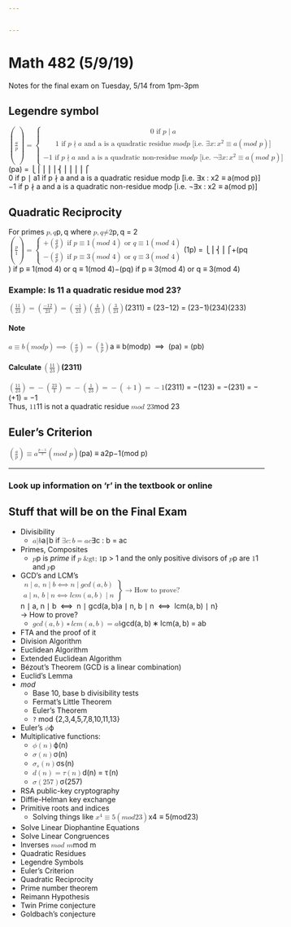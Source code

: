 ```yaml
---


---
```


<h1 id="math-482-5919">Math 482 (5/9/19)</h1>
<p>Notes for the final exam on Tuesday, 5/14 from 1pm-3pm</p>
<h2 id="legendre-symbol">Legendre symbol</h2>
<p><span class="katex--display"><span class="katex-display"><span class="katex"><span class="katex-mathml"><math><semantics><mrow><mo fence="false">(</mo><mfrac><mi>a</mi><mi>p</mi></mfrac><mo fence="false">)</mo><mo>=</mo><mrow><mo fence="true">{</mo><mtable><mtr><mtd><mstyle scriptlevel="0" displaystyle="false"><mrow><mn>0</mn><mtext>&nbsp;if&nbsp;</mtext><mi>p</mi><mo>∣</mo><mi>a</mi></mrow></mstyle></mtd></mtr><mtr><mtd><mstyle scriptlevel="0" displaystyle="false"><mrow><mn>1</mn><mtext>&nbsp;if&nbsp;</mtext><mi>p</mi><mo>∤</mo><mi>a</mi><mtext>&nbsp;and&nbsp;a&nbsp;is&nbsp;a&nbsp;quadratic&nbsp;residue&nbsp;</mtext><mi>m</mi><mi>o</mi><mi>d</mi><mi>p</mi><mrow><mtext>&nbsp;[i.e.&nbsp;</mtext><mstyle scriptlevel="0" displaystyle="false"><mi mathvariant="normal">∃</mi><mi>x</mi><mo>:</mo><msup><mi>x</mi><mn>2</mn></msup><mo>≡</mo><mi>a</mi><mo>(</mo><mi>m</mi><mi>o</mi><mi>d</mi><mtext>&nbsp;</mtext><mi>p</mi><mo>)</mo></mstyle><mtext>]</mtext></mrow></mrow></mstyle></mtd></mtr><mtr><mtd><mstyle scriptlevel="0" displaystyle="false"><mrow><mo>−</mo><mn>1</mn><mtext>&nbsp;if&nbsp;</mtext><mi>p</mi><mo>∤</mo><mi>a</mi><mtext>&nbsp;and&nbsp;a&nbsp;is&nbsp;a&nbsp;quadratic&nbsp;non-residue&nbsp;</mtext><mi>m</mi><mi>o</mi><mi>d</mi><mi>p</mi><mrow><mtext>&nbsp;[i.e.&nbsp;</mtext><mstyle scriptlevel="0" displaystyle="false"><mi mathvariant="normal">¬</mi><mi mathvariant="normal">∃</mi><mi>x</mi><mo>:</mo><msup><mi>x</mi><mn>2</mn></msup><mo>≡</mo><mi>a</mi><mo>(</mo><mi>m</mi><mi>o</mi><mi>d</mi><mtext>&nbsp;</mtext><mi>p</mi><mo>)</mo></mstyle><mtext>]</mtext></mrow></mrow></mstyle></mtd></mtr></mtable></mrow></mrow><annotation encoding="application/x-tex">
	\Big(\frac{a}{p}\Big)=
	\begin{cases}
		0\textrm{ if } p \mid a\\[2ex]
		1\textrm{ if }p \nmid a\textrm{  and a is a quadratic residue }mod p\textrm{ [i.e. $\exists x : x^2 \equiv a (mod\ p)$]}\\[2ex]
		-1\textrm{ if }p \nmid a\textrm{ and a is a quadratic non-residue }mod p\textrm{ [i.e. $\neg \exists x : x^2 \equiv a(mod\ p)$]}
	\end{cases}
</annotation></semantics></math></span><span class="katex-html" aria-hidden="true"><span class="base"><span class="strut" style="height: 2.03044em; vertical-align: -0.88044em;"></span><span class="mord"><span class="delimsizing size2">(</span></span><span class="mord"><span class="mopen nulldelimiter"></span><span class="mfrac"><span class="vlist-t vlist-t2"><span class="vlist-r"><span class="vlist" style="height: 1.10756em;"><span class="" style="top: -2.314em;"><span class="pstrut" style="height: 3em;"></span><span class="mord"><span class="mord mathit">p</span></span></span><span class="" style="top: -3.23em;"><span class="pstrut" style="height: 3em;"></span><span class="frac-line" style="border-bottom-width: 0.04em;"></span></span><span class="" style="top: -3.677em;"><span class="pstrut" style="height: 3em;"></span><span class="mord"><span class="mord mathit">a</span></span></span></span><span class="vlist-s">​</span></span><span class="vlist-r"><span class="vlist" style="height: 0.88044em;"><span class=""></span></span></span></span></span><span class="mclose nulldelimiter"></span></span><span class="mord"><span class="delimsizing size2">)</span></span><span class="mspace" style="margin-right: 0.277778em;"></span><span class="mrel">=</span><span class="mspace" style="margin-right: 0.277778em;"></span></span><span class="base"><span class="strut" style="height: 6.044em; vertical-align: -2.772em;"></span><span class="minner"><span class="mopen"><span class="delimsizing mult"><span class="vlist-t vlist-t2"><span class="vlist-r"><span class="vlist" style="height: 3.25002em;"><span class="" style="top: -1.29999em;"><span class="pstrut" style="height: 3.15em;"></span><span class="delimsizinginner delim-size4"><span class="">⎩</span></span></span><span class="" style="top: -1.29999em;"><span class="pstrut" style="height: 3.15em;"></span><span class="delimsizinginner delim-size4"><span class="">⎪</span></span></span><span class="" style="top: -1.59999em;"><span class="pstrut" style="height: 3.15em;"></span><span class="delimsizinginner delim-size4"><span class="">⎪</span></span></span><span class="" style="top: -1.89999em;"><span class="pstrut" style="height: 3.15em;"></span><span class="delimsizinginner delim-size4"><span class="">⎪</span></span></span><span class="" style="top: -2.19999em;"><span class="pstrut" style="height: 3.15em;"></span><span class="delimsizinginner delim-size4"><span class="">⎪</span></span></span><span class="" style="top: -3.15001em;"><span class="pstrut" style="height: 3.15em;"></span><span class="delimsizinginner delim-size4"><span class="">⎨</span></span></span><span class="" style="top: -4.30001em;"><span class="pstrut" style="height: 3.15em;"></span><span class="delimsizinginner delim-size4"><span class="">⎪</span></span></span><span class="" style="top: -4.60001em;"><span class="pstrut" style="height: 3.15em;"></span><span class="delimsizinginner delim-size4"><span class="">⎪</span></span></span><span class="" style="top: -4.90001em;"><span class="pstrut" style="height: 3.15em;"></span><span class="delimsizinginner delim-size4"><span class="">⎪</span></span></span><span class="" style="top: -5.20001em;"><span class="pstrut" style="height: 3.15em;"></span><span class="delimsizinginner delim-size4"><span class="">⎪</span></span></span><span class="" style="top: -5.50002em;"><span class="pstrut" style="height: 3.15em;"></span><span class="delimsizinginner delim-size4"><span class="">⎧</span></span></span></span><span class="vlist-s">​</span></span><span class="vlist-r"><span class="vlist" style="height: 2.75002em;"><span class=""></span></span></span></span></span></span><span class="mord"><span class="mtable"><span class="col-align-l"><span class="vlist-t vlist-t2"><span class="vlist-r"><span class="vlist" style="height: 3.272em;"><span class="" style="top: -5.272em;"><span class="pstrut" style="height: 3.008em;"></span><span class="mord"><span class="mord">0</span><span class="mord text"><span class="mord textrm">&nbsp;if&nbsp;</span></span><span class="mord mathit">p</span><span class="mspace" style="margin-right: 0.277778em;"></span><span class="mrel">∣</span><span class="mspace" style="margin-right: 0.277778em;"></span><span class="mord mathit">a</span></span></span><span class="" style="top: -2.97em;"><span class="pstrut" style="height: 3.008em;"></span><span class="mord"><span class="mord">1</span><span class="mord text"><span class="mord textrm">&nbsp;if&nbsp;</span></span><span class="mord mathit">p</span><span class="mspace" style="margin-right: 0.277778em;"></span><span class="mrel amsrm">∤</span><span class="mspace" style="margin-right: 0.277778em;"></span><span class="mord mathit">a</span><span class="mord text"><span class="mord textrm">&nbsp;and&nbsp;a&nbsp;is&nbsp;a&nbsp;quadratic&nbsp;residue&nbsp;</span></span><span class="mord mathit">m</span><span class="mord mathit">o</span><span class="mord mathit">d</span><span class="mord mathit">p</span><span class="mord text"><span class="mord textrm">&nbsp;[i.e.&nbsp;</span><span class="mord">∃</span><span class="mord mathit">x</span><span class="mspace" style="margin-right: 0.277778em;"></span><span class="mrel">:</span><span class="mspace" style="margin-right: 0.277778em;"></span><span class="mord"><span class="mord mathit">x</span><span class="msupsub"><span class="vlist-t"><span class="vlist-r"><span class="vlist" style="height: 0.814108em;"><span class="" style="top: -3.063em; margin-right: 0.05em;"><span class="pstrut" style="height: 2.7em;"></span><span class="sizing reset-size6 size3 mtight"><span class="mord mtight">2</span></span></span></span></span></span></span></span><span class="mspace" style="margin-right: 0.277778em;"></span><span class="mrel">≡</span><span class="mspace" style="margin-right: 0.277778em;"></span><span class="mord mathit">a</span><span class="mopen">(</span><span class="mord mathit">m</span><span class="mord mathit">o</span><span class="mord mathit">d</span><span class="mspace">&nbsp;</span><span class="mord mathit">p</span><span class="mclose">)</span><span class="mord textrm">]</span></span></span></span><span class="" style="top: -0.668em;"><span class="pstrut" style="height: 3.008em;"></span><span class="mord"><span class="mord">−</span><span class="mord">1</span><span class="mord text"><span class="mord textrm">&nbsp;if&nbsp;</span></span><span class="mord mathit">p</span><span class="mspace" style="margin-right: 0.277778em;"></span><span class="mrel amsrm">∤</span><span class="mspace" style="margin-right: 0.277778em;"></span><span class="mord mathit">a</span><span class="mord text"><span class="mord textrm">&nbsp;and&nbsp;a&nbsp;is&nbsp;a&nbsp;quadratic&nbsp;non-residue&nbsp;</span></span><span class="mord mathit">m</span><span class="mord mathit">o</span><span class="mord mathit">d</span><span class="mord mathit">p</span><span class="mord text"><span class="mord textrm">&nbsp;[i.e.&nbsp;</span><span class="mord">¬∃</span><span class="mord mathit">x</span><span class="mspace" style="margin-right: 0.277778em;"></span><span class="mrel">:</span><span class="mspace" style="margin-right: 0.277778em;"></span><span class="mord"><span class="mord mathit">x</span><span class="msupsub"><span class="vlist-t"><span class="vlist-r"><span class="vlist" style="height: 0.814108em;"><span class="" style="top: -3.063em; margin-right: 0.05em;"><span class="pstrut" style="height: 2.7em;"></span><span class="sizing reset-size6 size3 mtight"><span class="mord mtight">2</span></span></span></span></span></span></span></span><span class="mspace" style="margin-right: 0.277778em;"></span><span class="mrel">≡</span><span class="mspace" style="margin-right: 0.277778em;"></span><span class="mord mathit">a</span><span class="mopen">(</span><span class="mord mathit">m</span><span class="mord mathit">o</span><span class="mord mathit">d</span><span class="mspace">&nbsp;</span><span class="mord mathit">p</span><span class="mclose">)</span><span class="mord textrm">]</span></span></span></span></span><span class="vlist-s">​</span></span><span class="vlist-r"><span class="vlist" style="height: 2.772em;"><span class=""></span></span></span></span></span></span></span><span class="mclose nulldelimiter"></span></span></span></span></span></span></span></p>
<h2 id="quadratic-reciprocity">Quadratic Reciprocity</h2>
<p>For primes <span class="katex--inline"><span class="katex"><span class="katex-mathml"><math><semantics><mrow><mi>p</mi><mo separator="true">,</mo><mi>q</mi></mrow><annotation encoding="application/x-tex">p, q</annotation></semantics></math></span><span class="katex-html" aria-hidden="true"><span class="base"><span class="strut" style="height: 0.625em; vertical-align: -0.19444em;"></span><span class="mord mathit">p</span><span class="mpunct">,</span><span class="mspace" style="margin-right: 0.166667em;"></span><span class="mord mathit" style="margin-right: 0.03588em;">q</span></span></span></span></span> where <span class="katex--inline"><span class="katex"><span class="katex-mathml"><math><semantics><mrow><mi>p</mi><mo separator="true">,</mo><mi>q</mi><mi mathvariant="normal">≠</mi><mn>2</mn></mrow><annotation encoding="application/x-tex">p, q \neq 2</annotation></semantics></math></span><span class="katex-html" aria-hidden="true"><span class="base"><span class="strut" style="height: 0.88888em; vertical-align: -0.19444em;"></span><span class="mord mathit">p</span><span class="mpunct">,</span><span class="mspace" style="margin-right: 0.166667em;"></span><span class="mord mathit" style="margin-right: 0.03588em;">q</span><span class="mspace" style="margin-right: 0.277778em;"></span><span class="mrel"><span class="mrel"><span class="mord"><span class="vlist-t vlist-t2"><span class="vlist-r"><span class="vlist" style="height: 0.69444em;"><span class="" style="top: -3em;"><span class="pstrut" style="height: 3em;"></span><span class="rlap"><span class="strut" style="height: 0.88888em; vertical-align: -0.19444em;"></span><span class="inner"><span class="mrel latin_fallback"≯</span></span><span class="fix"></span></span></span></span><span class="vlist-s">​</span></span><span class="vlist-r"><span class="vlist" style="height: 0.19444em;"><span class=""></span></span></span></span></span></span><span class="mrel">=</span></span><span class="mspace" style="margin-right: 0.277778em;"></span></span><span class="base"><span class="strut" style="height: 0.64444em; vertical-align: 0em;"></span><span class="mord">2</span></span></span></span></span><br>
<span class="katex--display"><span class="katex-display"><span class="katex"><span class="katex-mathml"><math><semantics><mrow><mo fence="false">(</mo><mfrac><mi>p</mi><mn>1</mn></mfrac><mo fence="false">)</mo><mo>=</mo><mrow><mo fence="true">{</mo><mtable><mtr><mtd><mstyle scriptlevel="0" displaystyle="false"><mrow><mo>+</mo><mo fence="false">(</mo><mfrac><mi>q</mi><mi>p</mi></mfrac><mo fence="false">)</mo><mtext>&nbsp;if&nbsp;</mtext><mi>p</mi><mo>≡</mo><mn>1</mn><mo>(</mo><mi>m</mi><mi>o</mi><mi>d</mi><mtext>&nbsp;</mtext><mn>4</mn><mo>)</mo><mtext>&nbsp;or&nbsp;</mtext><mi>q</mi><mo>≡</mo><mn>1</mn><mo>(</mo><mi>m</mi><mi>o</mi><mi>d</mi><mtext>&nbsp;</mtext><mn>4</mn><mo>)</mo></mrow></mstyle></mtd></mtr><mtr><mtd><mstyle scriptlevel="0" displaystyle="false"><mrow><mo>−</mo><mo fence="false">(</mo><mfrac><mi>q</mi><mi>p</mi></mfrac><mo fence="false">)</mo><mtext>&nbsp;if&nbsp;</mtext><mi>p</mi><mo>≡</mo><mn>3</mn><mo>(</mo><mi>m</mi><mi>o</mi><mi>d</mi><mtext>&nbsp;</mtext><mn>4</mn><mo>)</mo><mtext>&nbsp;or&nbsp;</mtext><mi>q</mi><mo>≡</mo><mn>3</mn><mo>(</mo><mi>m</mi><mi>o</mi><mi>d</mi><mtext>&nbsp;</mtext><mn>4</mn><mo>)</mo></mrow></mstyle></mtd></mtr></mtable></mrow></mrow><annotation encoding="application/x-tex">
\Big(\frac{p}{1}\Big)=
\begin{cases}
+\Big(\frac{q}{p}\Big)\textrm{ if }p \equiv 1 (mod\ 4)\textrm{  or }q \equiv 1 (mod\ 4)\\[2ex]
-\Big(\frac{q}{p}\Big)\textrm{  if }p \equiv 3 (mod\ 4)\textrm{  or }q \equiv 3 (mod\ 4)
\end{cases}
</annotation></semantics></math></span><span class="katex-html" aria-hidden="true"><span class="base"><span class="strut" style="height: 1.836em; vertical-align: -0.686em;"></span><span class="mord"><span class="delimsizing size2">(</span></span><span class="mord"><span class="mopen nulldelimiter"></span><span class="mfrac"><span class="vlist-t vlist-t2"><span class="vlist-r"><span class="vlist" style="height: 1.10756em;"><span class="" style="top: -2.314em;"><span class="pstrut" style="height: 3em;"></span><span class="mord"><span class="mord">1</span></span></span><span class="" style="top: -3.23em;"><span class="pstrut" style="height: 3em;"></span><span class="frac-line" style="border-bottom-width: 0.04em;"></span></span><span class="" style="top: -3.677em;"><span class="pstrut" style="height: 3em;"></span><span class="mord"><span class="mord mathit">p</span></span></span></span><span class="vlist-s">​</span></span><span class="vlist-r"><span class="vlist" style="height: 0.686em;"><span class=""></span></span></span></span></span><span class="mclose nulldelimiter"></span></span><span class="mord"><span class="delimsizing size2">)</span></span><span class="mspace" style="margin-right: 0.277778em;"></span><span class="mrel">=</span><span class="mspace" style="margin-right: 0.277778em;"></span></span><span class="base"><span class="strut" style="height: 4.24402em; vertical-align: -1.87201em;"></span><span class="minner"><span class="mopen"><span class="delimsizing mult"><span class="vlist-t vlist-t2"><span class="vlist-r"><span class="vlist" style="height: 2.35002em;"><span class="" style="top: -2.19999em;"><span class="pstrut" style="height: 3.15em;"></span><span class="delimsizinginner delim-size4"><span class="">⎩</span></span></span><span class="" style="top: -2.19999em;"><span class="pstrut" style="height: 3.15em;"></span><span class="delimsizinginner delim-size4"><span class="">⎪</span></span></span><span class="" style="top: -3.15001em;"><span class="pstrut" style="height: 3.15em;"></span><span class="delimsizinginner delim-size4"><span class="">⎨</span></span></span><span class="" style="top: -4.30001em;"><span class="pstrut" style="height: 3.15em;"></span><span class="delimsizinginner delim-size4"><span class="">⎪</span></span></span><span class="" style="top: -4.60002em;"><span class="pstrut" style="height: 3.15em;"></span><span class="delimsizinginner delim-size4"><span class="">⎧</span></span></span></span><span class="vlist-s">​</span></span><span class="vlist-r"><span class="vlist" style="height: 1.85002em;"><span class=""></span></span></span></span></span></span><span class="mord"><span class="mtable"><span class="col-align-l"><span class="vlist-t vlist-t2"><span class="vlist-r"><span class="vlist" style="height: 2.37201em;"><span class="" style="top: -4.37201em;"><span class="pstrut" style="height: 3.15em;"></span><span class="mord"><span class="mord">+</span><span class="mord"><span class="delimsizing size2">(</span></span><span class="mord"><span class="mopen nulldelimiter"></span><span class="mfrac"><span class="vlist-t vlist-t2"><span class="vlist-r"><span class="vlist" style="height: 0.7475em;"><span class="" style="top: -2.655em;"><span class="pstrut" style="height: 3em;"></span><span class="sizing reset-size6 size3 mtight"><span class="mord mtight"><span class="mord mathit mtight">p</span></span></span></span><span class="" style="top: -3.23em;"><span class="pstrut" style="height: 3em;"></span><span class="frac-line" style="border-bottom-width: 0.04em;"></span></span><span class="" style="top: -3.44611em;"><span class="pstrut" style="height: 3em;"></span><span class="sizing reset-size6 size3 mtight"><span class="mord mtight"><span class="mord mathit mtight" style="margin-right: 0.03588em;">q</span></span></span></span></span><span class="vlist-s">​</span></span><span class="vlist-r"><span class="vlist" style="height: 0.481108em;"><span class=""></span></span></span></span></span><span class="mclose nulldelimiter"></span></span><span class="mord"><span class="delimsizing size2">)</span></span><span class="mord text"><span class="mord textrm">&nbsp;if&nbsp;</span></span><span class="mord mathit">p</span><span class="mspace" style="margin-right: 0.277778em;"></span><span class="mrel">≡</span><span class="mspace" style="margin-right: 0.277778em;"></span><span class="mord">1</span><span class="mopen">(</span><span class="mord mathit">m</span><span class="mord mathit">o</span><span class="mord mathit">d</span><span class="mspace">&nbsp;</span><span class="mord">4</span><span class="mclose">)</span><span class="mord text"><span class="mord textrm">&nbsp;or&nbsp;</span></span><span class="mord mathit" style="margin-right: 0.03588em;">q</span><span class="mspace" style="margin-right: 0.277778em;"></span><span class="mrel">≡</span><span class="mspace" style="margin-right: 0.277778em;"></span><span class="mord">1</span><span class="mopen">(</span><span class="mord mathit">m</span><span class="mord mathit">o</span><span class="mord mathit">d</span><span class="mspace">&nbsp;</span><span class="mord">4</span><span class="mclose">)</span></span></span><span class="" style="top: -1.92801em;"><span class="pstrut" style="height: 3.15em;"></span><span class="mord"><span class="mord">−</span><span class="mord"><span class="delimsizing size2">(</span></span><span class="mord"><span class="mopen nulldelimiter"></span><span class="mfrac"><span class="vlist-t vlist-t2"><span class="vlist-r"><span class="vlist" style="height: 0.7475em;"><span class="" style="top: -2.655em;"><span class="pstrut" style="height: 3em;"></span><span class="sizing reset-size6 size3 mtight"><span class="mord mtight"><span class="mord mathit mtight">p</span></span></span></span><span class="" style="top: -3.23em;"><span class="pstrut" style="height: 3em;"></span><span class="frac-line" style="border-bottom-width: 0.04em;"></span></span><span class="" style="top: -3.44611em;"><span class="pstrut" style="height: 3em;"></span><span class="sizing reset-size6 size3 mtight"><span class="mord mtight"><span class="mord mathit mtight" style="margin-right: 0.03588em;">q</span></span></span></span></span><span class="vlist-s">​</span></span><span class="vlist-r"><span class="vlist" style="height: 0.481108em;"><span class=""></span></span></span></span></span><span class="mclose nulldelimiter"></span></span><span class="mord"><span class="delimsizing size2">)</span></span><span class="mord text"><span class="mord textrm">&nbsp;if&nbsp;</span></span><span class="mord mathit">p</span><span class="mspace" style="margin-right: 0.277778em;"></span><span class="mrel">≡</span><span class="mspace" style="margin-right: 0.277778em;"></span><span class="mord">3</span><span class="mopen">(</span><span class="mord mathit">m</span><span class="mord mathit">o</span><span class="mord mathit">d</span><span class="mspace">&nbsp;</span><span class="mord">4</span><span class="mclose">)</span><span class="mord text"><span class="mord textrm">&nbsp;or&nbsp;</span></span><span class="mord mathit" style="margin-right: 0.03588em;">q</span><span class="mspace" style="margin-right: 0.277778em;"></span><span class="mrel">≡</span><span class="mspace" style="margin-right: 0.277778em;"></span><span class="mord">3</span><span class="mopen">(</span><span class="mord mathit">m</span><span class="mord mathit">o</span><span class="mord mathit">d</span><span class="mspace">&nbsp;</span><span class="mord">4</span><span class="mclose">)</span></span></span></span><span class="vlist-s">​</span></span><span class="vlist-r"><span class="vlist" style="height: 1.87201em;"><span class=""></span></span></span></span></span></span></span><span class="mclose nulldelimiter"></span></span></span></span></span></span></span></p>
<h3 id="example-is-11-a-quadratic-residue-mod-23">Example: Is 11 a quadratic residue mod 23?</h3>
<p><span class="katex--inline"><span class="katex"><span class="katex-mathml"><math><semantics><mrow><mo fence="false">(</mo><mfrac><mn>11</mn><mn>23</mn></mfrac><mo fence="false">)</mo><mo>=</mo><mo fence="false">(</mo><mfrac><mrow><mo>−</mo><mn>12</mn></mrow><mn>23</mn></mfrac><mo fence="false">)</mo><mo>=</mo><mo fence="false">(</mo><mfrac><mrow><mo>−</mo><mn>1</mn></mrow><mn>23</mn></mfrac><mo fence="false">)</mo><mo fence="false">(</mo><mfrac><mn>4</mn><mn>23</mn></mfrac><mo fence="false">)</mo><mo fence="false">(</mo><mfrac><mn>3</mn><mn>23</mn></mfrac><mo fence="false">)</mo></mrow><annotation encoding="application/x-tex">\Big(\frac{11}{23}\Big) = \Big(\frac{-12}{23}\Big) = \Big(\frac{-1}{23}\Big)\Big(\frac{4}{23}\Big)\Big(\frac{3}{23}\Big)</annotation></semantics></math></span><span class="katex-html" aria-hidden="true"><span class="base"><span class="strut" style="height: 1.80002em; vertical-align: -0.65002em;"></span><span class="mord"><span class="delimsizing size2">(</span></span><span class="mord"><span class="mopen nulldelimiter"></span><span class="mfrac"><span class="vlist-t vlist-t2"><span class="vlist-r"><span class="vlist" style="height: 0.845108em;"><span class="" style="top: -2.655em;"><span class="pstrut" style="height: 3em;"></span><span class="sizing reset-size6 size3 mtight"><span class="mord mtight"><span class="mord mtight">2</span><span class="mord mtight">3</span></span></span></span><span class="" style="top: -3.23em;"><span class="pstrut" style="height: 3em;"></span><span class="frac-line" style="border-bottom-width: 0.04em;"></span></span><span class="" style="top: -3.394em;"><span class="pstrut" style="height: 3em;"></span><span class="sizing reset-size6 size3 mtight"><span class="mord mtight"><span class="mord mtight">1</span><span class="mord mtight">1</span></span></span></span></span><span class="vlist-s">​</span></span><span class="vlist-r"><span class="vlist" style="height: 0.345em;"><span class=""></span></span></span></span></span><span class="mclose nulldelimiter"></span></span><span class="mord"><span class="delimsizing size2">)</span></span><span class="mspace" style="margin-right: 0.277778em;"></span><span class="mrel">=</span><span class="mspace" style="margin-right: 0.277778em;"></span></span><span class="base"><span class="strut" style="height: 1.80002em; vertical-align: -0.65002em;"></span><span class="mord"><span class="delimsizing size2">(</span></span><span class="mord"><span class="mopen nulldelimiter"></span><span class="mfrac"><span class="vlist-t vlist-t2"><span class="vlist-r"><span class="vlist" style="height: 0.845108em;"><span class="" style="top: -2.655em;"><span class="pstrut" style="height: 3em;"></span><span class="sizing reset-size6 size3 mtight"><span class="mord mtight"><span class="mord mtight">2</span><span class="mord mtight">3</span></span></span></span><span class="" style="top: -3.23em;"><span class="pstrut" style="height: 3em;"></span><span class="frac-line" style="border-bottom-width: 0.04em;"></span></span><span class="" style="top: -3.394em;"><span class="pstrut" style="height: 3em;"></span><span class="sizing reset-size6 size3 mtight"><span class="mord mtight"><span class="mord mtight">−</span><span class="mord mtight">1</span><span class="mord mtight">2</span></span></span></span></span><span class="vlist-s">​</span></span><span class="vlist-r"><span class="vlist" style="height: 0.345em;"><span class=""></span></span></span></span></span><span class="mclose nulldelimiter"></span></span><span class="mord"><span class="delimsizing size2">)</span></span><span class="mspace" style="margin-right: 0.277778em;"></span><span class="mrel">=</span><span class="mspace" style="margin-right: 0.277778em;"></span></span><span class="base"><span class="strut" style="height: 1.80002em; vertical-align: -0.65002em;"></span><span class="mord"><span class="delimsizing size2">(</span></span><span class="mord"><span class="mopen nulldelimiter"></span><span class="mfrac"><span class="vlist-t vlist-t2"><span class="vlist-r"><span class="vlist" style="height: 0.845108em;"><span class="" style="top: -2.655em;"><span class="pstrut" style="height: 3em;"></span><span class="sizing reset-size6 size3 mtight"><span class="mord mtight"><span class="mord mtight">2</span><span class="mord mtight">3</span></span></span></span><span class="" style="top: -3.23em;"><span class="pstrut" style="height: 3em;"></span><span class="frac-line" style="border-bottom-width: 0.04em;"></span></span><span class="" style="top: -3.394em;"><span class="pstrut" style="height: 3em;"></span><span class="sizing reset-size6 size3 mtight"><span class="mord mtight"><span class="mord mtight">−</span><span class="mord mtight">1</span></span></span></span></span><span class="vlist-s">​</span></span><span class="vlist-r"><span class="vlist" style="height: 0.345em;"><span class=""></span></span></span></span></span><span class="mclose nulldelimiter"></span></span><span class="mord"><span class="delimsizing size2">)</span></span><span class="mord"><span class="delimsizing size2">(</span></span><span class="mord"><span class="mopen nulldelimiter"></span><span class="mfrac"><span class="vlist-t vlist-t2"><span class="vlist-r"><span class="vlist" style="height: 0.845108em;"><span class="" style="top: -2.655em;"><span class="pstrut" style="height: 3em;"></span><span class="sizing reset-size6 size3 mtight"><span class="mord mtight"><span class="mord mtight">2</span><span class="mord mtight">3</span></span></span></span><span class="" style="top: -3.23em;"><span class="pstrut" style="height: 3em;"></span><span class="frac-line" style="border-bottom-width: 0.04em;"></span></span><span class="" style="top: -3.394em;"><span class="pstrut" style="height: 3em;"></span><span class="sizing reset-size6 size3 mtight"><span class="mord mtight"><span class="mord mtight">4</span></span></span></span></span><span class="vlist-s">​</span></span><span class="vlist-r"><span class="vlist" style="height: 0.345em;"><span class=""></span></span></span></span></span><span class="mclose nulldelimiter"></span></span><span class="mord"><span class="delimsizing size2">)</span></span><span class="mord"><span class="delimsizing size2">(</span></span><span class="mord"><span class="mopen nulldelimiter"></span><span class="mfrac"><span class="vlist-t vlist-t2"><span class="vlist-r"><span class="vlist" style="height: 0.845108em;"><span class="" style="top: -2.655em;"><span class="pstrut" style="height: 3em;"></span><span class="sizing reset-size6 size3 mtight"><span class="mord mtight"><span class="mord mtight">2</span><span class="mord mtight">3</span></span></span></span><span class="" style="top: -3.23em;"><span class="pstrut" style="height: 3em;"></span><span class="frac-line" style="border-bottom-width: 0.04em;"></span></span><span class="" style="top: -3.394em;"><span class="pstrut" style="height: 3em;"></span><span class="sizing reset-size6 size3 mtight"><span class="mord mtight"><span class="mord mtight">3</span></span></span></span></span><span class="vlist-s">​</span></span><span class="vlist-r"><span class="vlist" style="height: 0.345em;"><span class=""></span></span></span></span></span><span class="mclose nulldelimiter"></span></span><span class="mord"><span class="delimsizing size2">)</span></span></span></span></span></span></p>
<h4 id="note">Note</h4>
<p><span class="katex--inline"><span class="katex"><span class="katex-mathml"><math><semantics><mrow><mi>a</mi><mo>≡</mo><mi>b</mi><mo>(</mo><mi>m</mi><mi>o</mi><mi>d</mi><mi>p</mi><mo>)</mo>&amp;ThickSpace;<mo>⟹</mo>&amp;ThickSpace;<mo fence="false">(</mo><mfrac><mi>a</mi><mi>p</mi></mfrac><mo fence="false">)</mo><mo>=</mo><mo fence="false">(</mo><mfrac><mi>b</mi><mi>p</mi></mfrac><mo fence="false">)</mo></mrow><annotation encoding="application/x-tex">a \equiv b (mod p) \implies \Big(\frac{a}{p}\Big) = \Big(\frac{b}{p}\Big)</annotation></semantics></math></span><span class="katex-html" aria-hidden="true"><span class="base"><span class="strut" style="height: 0.46375em; vertical-align: 0em;"></span><span class="mord mathit">a</span><span class="mspace" style="margin-right: 0.277778em;"></span><span class="mrel">≡</span><span class="mspace" style="margin-right: 0.277778em;"></span></span><span class="base"><span class="strut" style="height: 1em; vertical-align: -0.25em;"></span><span class="mord mathit">b</span><span class="mopen">(</span><span class="mord mathit">m</span><span class="mord mathit">o</span><span class="mord mathit">d</span><span class="mord mathit">p</span><span class="mclose">)</span><span class="mspace" style="margin-right: 0.277778em;"></span><span class="mspace" style="margin-right: 0.277778em;"></span><span class="mrel">⟹</span><span class="mspace" style="margin-right: 0.277778em;"></span><span class="mspace" style="margin-right: 0.277778em;"></span></span><span class="base"><span class="strut" style="height: 1.80002em; vertical-align: -0.65002em;"></span><span class="mord"><span class="delimsizing size2">(</span></span><span class="mord"><span class="mopen nulldelimiter"></span><span class="mfrac"><span class="vlist-t vlist-t2"><span class="vlist-r"><span class="vlist" style="height: 0.695392em;"><span class="" style="top: -2.655em;"><span class="pstrut" style="height: 3em;"></span><span class="sizing reset-size6 size3 mtight"><span class="mord mtight"><span class="mord mathit mtight">p</span></span></span></span><span class="" style="top: -3.23em;"><span class="pstrut" style="height: 3em;"></span><span class="frac-line" style="border-bottom-width: 0.04em;"></span></span><span class="" style="top: -3.394em;"><span class="pstrut" style="height: 3em;"></span><span class="sizing reset-size6 size3 mtight"><span class="mord mtight"><span class="mord mathit mtight">a</span></span></span></span></span><span class="vlist-s">​</span></span><span class="vlist-r"><span class="vlist" style="height: 0.481108em;"><span class=""></span></span></span></span></span><span class="mclose nulldelimiter"></span></span><span class="mord"><span class="delimsizing size2">)</span></span><span class="mspace" style="margin-right: 0.277778em;"></span><span class="mrel">=</span><span class="mspace" style="margin-right: 0.277778em;"></span></span><span class="base"><span class="strut" style="height: 1.80002em; vertical-align: -0.65002em;"></span><span class="mord"><span class="delimsizing size2">(</span></span><span class="mord"><span class="mopen nulldelimiter"></span><span class="mfrac"><span class="vlist-t vlist-t2"><span class="vlist-r"><span class="vlist" style="height: 0.880108em;"><span class="" style="top: -2.655em;"><span class="pstrut" style="height: 3em;"></span><span class="sizing reset-size6 size3 mtight"><span class="mord mtight"><span class="mord mathit mtight">p</span></span></span></span><span class="" style="top: -3.23em;"><span class="pstrut" style="height: 3em;"></span><span class="frac-line" style="border-bottom-width: 0.04em;"></span></span><span class="" style="top: -3.394em;"><span class="pstrut" style="height: 3em;"></span><span class="sizing reset-size6 size3 mtight"><span class="mord mtight"><span class="mord mathit mtight">b</span></span></span></span></span><span class="vlist-s">​</span></span><span class="vlist-r"><span class="vlist" style="height: 0.481108em;"><span class=""></span></span></span></span></span><span class="mclose nulldelimiter"></span></span><span class="mord"><span class="delimsizing size2">)</span></span></span></span></span></span></p>
<h4 id="calculate-bigfrac1123big">Calculate <span class="katex--inline"><span class="katex"><span class="katex-mathml"><math><semantics><mrow><mo fence="false">(</mo><mfrac><mn>11</mn><mn>23</mn></mfrac><mo fence="false">)</mo></mrow><annotation encoding="application/x-tex">\Big(\frac{11}{23}\Big)</annotation></semantics></math></span><span class="katex-html" aria-hidden="true"><span class="base"><span class="strut" style="height: 1.80002em; vertical-align: -0.65002em;"></span><span class="mord"><span class="delimsizing size2">(</span></span><span class="mord"><span class="mopen nulldelimiter"></span><span class="mfrac"><span class="vlist-t vlist-t2"><span class="vlist-r"><span class="vlist" style="height: 0.845108em;"><span class="" style="top: -2.655em;"><span class="pstrut" style="height: 3em;"></span><span class="sizing reset-size6 size3 mtight"><span class="mord mtight"><span class="mord mtight">2</span><span class="mord mtight">3</span></span></span></span><span class="" style="top: -3.23em;"><span class="pstrut" style="height: 3em;"></span><span class="frac-line" style="border-bottom-width: 0.04em;"></span></span><span class="" style="top: -3.394em;"><span class="pstrut" style="height: 3em;"></span><span class="sizing reset-size6 size3 mtight"><span class="mord mtight"><span class="mord mtight">1</span><span class="mord mtight">1</span></span></span></span></span><span class="vlist-s">​</span></span><span class="vlist-r"><span class="vlist" style="height: 0.345em;"><span class=""></span></span></span></span></span><span class="mclose nulldelimiter"></span></span><span class="mord"><span class="delimsizing size2">)</span></span></span></span></span></span></h4>
<p><span class="katex--inline"><span class="katex"><span class="katex-mathml"><math><semantics><mrow><mo fence="false">(</mo><mfrac><mn>11</mn><mn>23</mn></mfrac><mo fence="false">)</mo><mo>=</mo><mo>−</mo><mo fence="false">(</mo><mfrac><mn>23</mn><mn>1</mn></mfrac><mo fence="false">)</mo><mo>=</mo><mo>−</mo><mo fence="false">(</mo><mfrac><mn>1</mn><mn>23</mn></mfrac><mo fence="false">)</mo><mo>=</mo><mo>−</mo><mo>(</mo><mo>+</mo><mn>1</mn><mo>)</mo><mo>=</mo><mo>−</mo><mn>1</mn></mrow><annotation encoding="application/x-tex">\Big(\frac{11}{23}\Big) = -\Big(\frac{23}{1}\Big) = -\Big(\frac{1}{23}\Big) = -(+1) = -1</annotation></semantics></math></span><span class="katex-html" aria-hidden="true"><span class="base"><span class="strut" style="height: 1.80002em; vertical-align: -0.65002em;"></span><span class="mord"><span class="delimsizing size2">(</span></span><span class="mord"><span class="mopen nulldelimiter"></span><span class="mfrac"><span class="vlist-t vlist-t2"><span class="vlist-r"><span class="vlist" style="height: 0.845108em;"><span class="" style="top: -2.655em;"><span class="pstrut" style="height: 3em;"></span><span class="sizing reset-size6 size3 mtight"><span class="mord mtight"><span class="mord mtight">2</span><span class="mord mtight">3</span></span></span></span><span class="" style="top: -3.23em;"><span class="pstrut" style="height: 3em;"></span><span class="frac-line" style="border-bottom-width: 0.04em;"></span></span><span class="" style="top: -3.394em;"><span class="pstrut" style="height: 3em;"></span><span class="sizing reset-size6 size3 mtight"><span class="mord mtight"><span class="mord mtight">1</span><span class="mord mtight">1</span></span></span></span></span><span class="vlist-s">​</span></span><span class="vlist-r"><span class="vlist" style="height: 0.345em;"><span class=""></span></span></span></span></span><span class="mclose nulldelimiter"></span></span><span class="mord"><span class="delimsizing size2">)</span></span><span class="mspace" style="margin-right: 0.277778em;"></span><span class="mrel">=</span><span class="mspace" style="margin-right: 0.277778em;"></span></span><span class="base"><span class="strut" style="height: 1.80002em; vertical-align: -0.65002em;"></span><span class="mord">−</span><span class="mord"><span class="delimsizing size2">(</span></span><span class="mord"><span class="mopen nulldelimiter"></span><span class="mfrac"><span class="vlist-t vlist-t2"><span class="vlist-r"><span class="vlist" style="height: 0.845108em;"><span class="" style="top: -2.655em;"><span class="pstrut" style="height: 3em;"></span><span class="sizing reset-size6 size3 mtight"><span class="mord mtight"><span class="mord mtight">1</span></span></span></span><span class="" style="top: -3.23em;"><span class="pstrut" style="height: 3em;"></span><span class="frac-line" style="border-bottom-width: 0.04em;"></span></span><span class="" style="top: -3.394em;"><span class="pstrut" style="height: 3em;"></span><span class="sizing reset-size6 size3 mtight"><span class="mord mtight"><span class="mord mtight">2</span><span class="mord mtight">3</span></span></span></span></span><span class="vlist-s">​</span></span><span class="vlist-r"><span class="vlist" style="height: 0.345em;"><span class=""></span></span></span></span></span><span class="mclose nulldelimiter"></span></span><span class="mord"><span class="delimsizing size2">)</span></span><span class="mspace" style="margin-right: 0.277778em;"></span><span class="mrel">=</span><span class="mspace" style="margin-right: 0.277778em;"></span></span><span class="base"><span class="strut" style="height: 1.80002em; vertical-align: -0.65002em;"></span><span class="mord">−</span><span class="mord"><span class="delimsizing size2">(</span></span><span class="mord"><span class="mopen nulldelimiter"></span><span class="mfrac"><span class="vlist-t vlist-t2"><span class="vlist-r"><span class="vlist" style="height: 0.845108em;"><span class="" style="top: -2.655em;"><span class="pstrut" style="height: 3em;"></span><span class="sizing reset-size6 size3 mtight"><span class="mord mtight"><span class="mord mtight">2</span><span class="mord mtight">3</span></span></span></span><span class="" style="top: -3.23em;"><span class="pstrut" style="height: 3em;"></span><span class="frac-line" style="border-bottom-width: 0.04em;"></span></span><span class="" style="top: -3.394em;"><span class="pstrut" style="height: 3em;"></span><span class="sizing reset-size6 size3 mtight"><span class="mord mtight"><span class="mord mtight">1</span></span></span></span></span><span class="vlist-s">​</span></span><span class="vlist-r"><span class="vlist" style="height: 0.345em;"><span class=""></span></span></span></span></span><span class="mclose nulldelimiter"></span></span><span class="mord"><span class="delimsizing size2">)</span></span><span class="mspace" style="margin-right: 0.277778em;"></span><span class="mrel">=</span><span class="mspace" style="margin-right: 0.277778em;"></span></span><span class="base"><span class="strut" style="height: 1em; vertical-align: -0.25em;"></span><span class="mord">−</span><span class="mopen">(</span><span class="mord">+</span><span class="mord">1</span><span class="mclose">)</span><span class="mspace" style="margin-right: 0.277778em;"></span><span class="mrel">=</span><span class="mspace" style="margin-right: 0.277778em;"></span></span><span class="base"><span class="strut" style="height: 0.72777em; vertical-align: -0.08333em;"></span><span class="mord">−</span><span class="mord">1</span></span></span></span></span><br>
Thus, <span class="katex--inline"><span class="katex"><span class="katex-mathml"><math><semantics><mrow><mn>11</mn></mrow><annotation encoding="application/x-tex">11</annotation></semantics></math></span><span class="katex-html" aria-hidden="true"><span class="base"><span class="strut" style="height: 0.64444em; vertical-align: 0em;"></span><span class="mord">1</span><span class="mord">1</span></span></span></span></span> is not a quadratic residue <span class="katex--inline"><span class="katex"><span class="katex-mathml"><math><semantics><mrow><mi>m</mi><mi>o</mi><mi>d</mi><mtext>&nbsp;</mtext><mn>23</mn></mrow><annotation encoding="application/x-tex">mod\ 23</annotation></semantics></math></span><span class="katex-html" aria-hidden="true"><span class="base"><span class="strut" style="height: 0.69444em; vertical-align: 0em;"></span><span class="mord mathit">m</span><span class="mord mathit">o</span><span class="mord mathit">d</span><span class="mspace">&nbsp;</span><span class="mord">2</span><span class="mord">3</span></span></span></span></span></p>
<h2 id="eulers-criterion">Euler’s Criterion</h2>
<p><span class="katex--inline"><span class="katex"><span class="katex-mathml"><math><semantics><mrow><mo fence="false">(</mo><mfrac><mi>a</mi><mi>p</mi></mfrac><mo fence="false">)</mo><mo>≡</mo><msup><mi>a</mi><mfrac><mrow><mi>p</mi><mo>−</mo><mn>1</mn></mrow><mn>2</mn></mfrac></msup><mo>(</mo><mi>m</mi><mi>o</mi><mi>d</mi><mtext>&nbsp;</mtext><mi>p</mi><mo>)</mo></mrow><annotation encoding="application/x-tex">\Big(\frac{a}{p}\Big) \equiv a^{\frac{p-1}{2}} (mod\ p)</annotation></semantics></math></span><span class="katex-html" aria-hidden="true"><span class="base"><span class="strut" style="height: 1.80002em; vertical-align: -0.65002em;"></span><span class="mord"><span class="delimsizing size2">(</span></span><span class="mord"><span class="mopen nulldelimiter"></span><span class="mfrac"><span class="vlist-t vlist-t2"><span class="vlist-r"><span class="vlist" style="height: 0.695392em;"><span class="" style="top: -2.655em;"><span class="pstrut" style="height: 3em;"></span><span class="sizing reset-size6 size3 mtight"><span class="mord mtight"><span class="mord mathit mtight">p</span></span></span></span><span class="" style="top: -3.23em;"><span class="pstrut" style="height: 3em;"></span><span class="frac-line" style="border-bottom-width: 0.04em;"></span></span><span class="" style="top: -3.394em;"><span class="pstrut" style="height: 3em;"></span><span class="sizing reset-size6 size3 mtight"><span class="mord mtight"><span class="mord mathit mtight">a</span></span></span></span></span><span class="vlist-s">​</span></span><span class="vlist-r"><span class="vlist" style="height: 0.481108em;"><span class=""></span></span></span></span></span><span class="mclose nulldelimiter"></span></span><span class="mord"><span class="delimsizing size2">)</span></span><span class="mspace" style="margin-right: 0.277778em;"></span><span class="mrel">≡</span><span class="mspace" style="margin-right: 0.277778em;"></span></span><span class="base"><span class="strut" style="height: 1.25889em; vertical-align: -0.25em;"></span><span class="mord"><span class="mord mathit">a</span><span class="msupsub"><span class="vlist-t"><span class="vlist-r"><span class="vlist" style="height: 1.00889em;"><span class="" style="top: -3.363em; margin-right: 0.05em;"><span class="pstrut" style="height: 3em;"></span><span class="sizing reset-size6 size3 mtight"><span class="mord mtight"><span class="mord mtight"><span class="mopen nulldelimiter sizing reset-size3 size6"></span><span class="mfrac"><span class="vlist-t vlist-t2"><span class="vlist-r"><span class="vlist" style="height: 0.9227em;"><span class="" style="top: -2.656em;"><span class="pstrut" style="height: 3em;"></span><span class="sizing reset-size3 size1 mtight"><span class="mord mtight"><span class="mord mtight">2</span></span></span></span><span class="" style="top: -3.2255em;"><span class="pstrut" style="height: 3em;"></span><span class="frac-line mtight" style="border-bottom-width: 0.049em;"></span></span><span class="" style="top: -3.46239em;"><span class="pstrut" style="height: 3em;"></span><span class="sizing reset-size3 size1 mtight"><span class="mord mtight"><span class="mord mathit mtight">p</span><span class="mbin mtight">−</span><span class="mord mtight">1</span></span></span></span></span><span class="vlist-s">​</span></span><span class="vlist-r"><span class="vlist" style="height: 0.344em;"><span class=""></span></span></span></span></span><span class="mclose nulldelimiter sizing reset-size3 size6"></span></span></span></span></span></span></span></span></span></span><span class="mopen">(</span><span class="mord mathit">m</span><span class="mord mathit">o</span><span class="mord mathit">d</span><span class="mspace">&nbsp;</span><span class="mord mathit">p</span><span class="mclose">)</span></span></span></span></span></p>
<hr>
<h3 id="look-up-information-on-r-in-the-textbook-or-online">Look up information on ‘r’ in the textbook or online</h3>
<h2 id="stuff-that-will-be-on-the-final-exam">Stuff that will be on the Final Exam</h2>
<ul>
<li>Divisibility
<ul>
<li><span class="katex--inline"><span class="katex"><span class="katex-mathml"><math><semantics><mrow><mi>a</mi><mi mathvariant="normal">∣</mi><mi>b</mi></mrow><annotation encoding="application/x-tex">a|b</annotation></semantics></math></span><span class="katex-html" aria-hidden="true"><span class="base"><span class="strut" style="height: 1em; vertical-align: -0.25em;"></span><span class="mord mathit">a</span><span class="mord">∣</span><span class="mord mathit">b</span></span></span></span></span> if <span class="katex--inline"><span class="katex"><span class="katex-mathml"><math><semantics><mrow><mi mathvariant="normal">∃</mi><mi>c</mi><mo>:</mo><mi>b</mi><mo>=</mo><mi>a</mi><mi>c</mi></mrow><annotation encoding="application/x-tex">\exists c : b=ac</annotation></semantics></math></span><span class="katex-html" aria-hidden="true"><span class="base"><span class="strut" style="height: 0.69444em; vertical-align: 0em;"></span><span class="mord">∃</span><span class="mord mathit">c</span><span class="mspace" style="margin-right: 0.277778em;"></span><span class="mrel">:</span><span class="mspace" style="margin-right: 0.277778em;"></span></span><span class="base"><span class="strut" style="height: 0.69444em; vertical-align: 0em;"></span><span class="mord mathit">b</span><span class="mspace" style="margin-right: 0.277778em;"></span><span class="mrel">=</span><span class="mspace" style="margin-right: 0.277778em;"></span></span><span class="base"><span class="strut" style="height: 0.43056em; vertical-align: 0em;"></span><span class="mord mathit">a</span><span class="mord mathit">c</span></span></span></span></span></li>
</ul>
</li>
<li>Primes, Composites
<ul>
<li><span class="katex--inline"><span class="katex"><span class="katex-mathml"><math><semantics><mrow><mi>p</mi></mrow><annotation encoding="application/x-tex">p</annotation></semantics></math></span><span class="katex-html" aria-hidden="true"><span class="base"><span class="strut" style="height: 0.625em; vertical-align: -0.19444em;"></span><span class="mord mathit">p</span></span></span></span></span> is <em>prime</em> if <span class="katex--inline"><span class="katex"><span class="katex-mathml"><math><semantics><mrow><mi>p</mi><mo>&amp;gt;</mo><mn>1</mn></mrow><annotation encoding="application/x-tex">p &amp;gt; 1</annotation></semantics></math></span><span class="katex-html" aria-hidden="true"><span class="base"><span class="strut" style="height: 0.73354em; vertical-align: -0.19444em;"></span><span class="mord mathit">p</span><span class="mspace" style="margin-right: 0.277778em;"></span><span class="mrel">&gt;</span><span class="mspace" style="margin-right: 0.277778em;"></span></span><span class="base"><span class="strut" style="height: 0.64444em; vertical-align: 0em;"></span><span class="mord">1</span></span></span></span></span> and the only positive divisors of <span class="katex--inline"><span class="katex"><span class="katex-mathml"><math><semantics><mrow><mi>p</mi></mrow><annotation encoding="application/x-tex">p</annotation></semantics></math></span><span class="katex-html" aria-hidden="true"><span class="base"><span class="strut" style="height: 0.625em; vertical-align: -0.19444em;"></span><span class="mord mathit">p</span></span></span></span></span> are <span class="katex--inline"><span class="katex"><span class="katex-mathml"><math><semantics><mrow><mn>1</mn></mrow><annotation encoding="application/x-tex">1</annotation></semantics></math></span><span class="katex-html" aria-hidden="true"><span class="base"><span class="strut" style="height: 0.64444em; vertical-align: 0em;"></span><span class="mord">1</span></span></span></span></span> and <span class="katex--inline"><span class="katex"><span class="katex-mathml"><math><semantics><mrow><mi>p</mi></mrow><annotation encoding="application/x-tex">p</annotation></semantics></math></span><span class="katex-html" aria-hidden="true"><span class="base"><span class="strut" style="height: 0.625em; vertical-align: -0.19444em;"></span><span class="mord mathit">p</span></span></span></span></span></li>
</ul>
</li>
<li>GCD’s and LCM’s<br>
<span class="katex--display"><span class="katex-display"><span class="katex"><span class="katex-mathml"><math><semantics><mrow><mrow><mtable><mtr><mtd><mstyle scriptlevel="0" displaystyle="false"><mrow><mi>n</mi><mo>∣</mo><mi>a</mi><mtext>,&nbsp;</mtext><mi>n</mi><mo>∣</mo><mi>b</mi>&amp;ThickSpace;<mo>⟺</mo>&amp;ThickSpace;<mi>n</mi><mo>∣</mo><mi>g</mi><mi>c</mi><mi>d</mi><mo>(</mo><mi>a</mi><mo separator="true">,</mo><mi>b</mi><mo>)</mo></mrow></mstyle></mtd></mtr><mtr><mtd><mstyle scriptlevel="0" displaystyle="false"><mrow><mi>a</mi><mo>∣</mo><mi>n</mi><mtext>,&nbsp;</mtext><mi>b</mi><mo>∣</mo><mi>n</mi>&amp;ThickSpace;<mo>⟺</mo>&amp;ThickSpace;<mi>l</mi><mi>c</mi><mi>m</mi><mo>(</mo><mi>a</mi><mo separator="true">,</mo><mi>b</mi><mo>)</mo><mo>∣</mo><mi>n</mi></mrow></mstyle></mtd></mtr></mtable><mo fence="true">}</mo></mrow><mo>→</mo><mtext>How&nbsp;to&nbsp;prove?</mtext></mrow><annotation encoding="application/x-tex">
\left.
\begin{array}{l}
n\mid a\textrm{, }n\mid b \iff n\mid gcd(a, b)\\
a\mid n\textrm{, }b\mid n \iff lcm(a, b)\mid n\\
\end{array}
\right\}
\rightarrow\textrm{How to prove?}
</annotation></semantics></math></span><span class="katex-html" aria-hidden="true"><span class="base"><span class="strut" style="height: 2.40003em; vertical-align: -0.95003em;"></span><span class="minner"><span class="mopen nulldelimiter"></span><span class="mord"><span class="mtable"><span class="arraycolsep" style="width: 0.5em;"></span><span class="col-align-l"><span class="vlist-t vlist-t2"><span class="vlist-r"><span class="vlist" style="height: 1.45em;"><span class="" style="top: -3.61em;"><span class="pstrut" style="height: 3em;"></span><span class="mord"><span class="mord mathit">n</span><span class="mspace" style="margin-right: 0.277778em;"></span><span class="mrel">∣</span><span class="mspace" style="margin-right: 0.277778em;"></span><span class="mord mathit">a</span><span class="mord text"><span class="mord textrm">,&nbsp;</span></span><span class="mord mathit">n</span><span class="mspace" style="margin-right: 0.277778em;"></span><span class="mrel">∣</span><span class="mspace" style="margin-right: 0.277778em;"></span><span class="mord mathit">b</span><span class="mspace" style="margin-right: 0.277778em;"></span><span class="mspace" style="margin-right: 0.277778em;"></span><span class="mrel">⟺</span><span class="mspace" style="margin-right: 0.277778em;"></span><span class="mspace" style="margin-right: 0.277778em;"></span><span class="mord mathit">n</span><span class="mspace" style="margin-right: 0.277778em;"></span><span class="mrel">∣</span><span class="mspace" style="margin-right: 0.277778em;"></span><span class="mord mathit" style="margin-right: 0.03588em;">g</span><span class="mord mathit">c</span><span class="mord mathit">d</span><span class="mopen">(</span><span class="mord mathit">a</span><span class="mpunct">,</span><span class="mspace" style="margin-right: 0.166667em;"></span><span class="mord mathit">b</span><span class="mclose">)</span></span></span><span class="" style="top: -2.41em;"><span class="pstrut" style="height: 3em;"></span><span class="mord"><span class="mord mathit">a</span><span class="mspace" style="margin-right: 0.277778em;"></span><span class="mrel">∣</span><span class="mspace" style="margin-right: 0.277778em;"></span><span class="mord mathit">n</span><span class="mord text"><span class="mord textrm">,&nbsp;</span></span><span class="mord mathit">b</span><span class="mspace" style="margin-right: 0.277778em;"></span><span class="mrel">∣</span><span class="mspace" style="margin-right: 0.277778em;"></span><span class="mord mathit">n</span><span class="mspace" style="margin-right: 0.277778em;"></span><span class="mspace" style="margin-right: 0.277778em;"></span><span class="mrel">⟺</span><span class="mspace" style="margin-right: 0.277778em;"></span><span class="mspace" style="margin-right: 0.277778em;"></span><span class="mord mathit" style="margin-right: 0.01968em;">l</span><span class="mord mathit">c</span><span class="mord mathit">m</span><span class="mopen">(</span><span class="mord mathit">a</span><span class="mpunct">,</span><span class="mspace" style="margin-right: 0.166667em;"></span><span class="mord mathit">b</span><span class="mclose">)</span><span class="mspace" style="margin-right: 0.277778em;"></span><span class="mrel">∣</span><span class="mspace" style="margin-right: 0.277778em;"></span><span class="mord mathit">n</span></span></span></span><span class="vlist-s">​</span></span><span class="vlist-r"><span class="vlist" style="height: 0.95em;"><span class=""></span></span></span></span></span><span class="arraycolsep" style="width: 0.5em;"></span></span></span><span class="mclose delimcenter" style="top: 0em;"><span class="delimsizing size3">}</span></span></span><span class="mspace" style="margin-right: 0.277778em;"></span><span class="mrel">→</span><span class="mspace" style="margin-right: 0.277778em;"></span></span><span class="base"><span class="strut" style="height: 0.88888em; vertical-align: -0.19444em;"></span><span class="mord text"><span class="mord textrm">How&nbsp;to&nbsp;prove?</span></span></span></span></span></span></span>
<ul>
<li><span class="katex--inline"><span class="katex"><span class="katex-mathml"><math><semantics><mrow><mi>g</mi><mi>c</mi><mi>d</mi><mo>(</mo><mi>a</mi><mo separator="true">,</mo><mi>b</mi><mo>)</mo><mo>∗</mo><mi>l</mi><mi>c</mi><mi>m</mi><mo>(</mo><mi>a</mi><mo separator="true">,</mo><mi>b</mi><mo>)</mo><mo>=</mo><mi>a</mi><mi>b</mi></mrow><annotation encoding="application/x-tex">gcd(a,b) * lcm(a,b) = ab</annotation></semantics></math></span><span class="katex-html" aria-hidden="true"><span class="base"><span class="strut" style="height: 1em; vertical-align: -0.25em;"></span><span class="mord mathit" style="margin-right: 0.03588em;">g</span><span class="mord mathit">c</span><span class="mord mathit">d</span><span class="mopen">(</span><span class="mord mathit">a</span><span class="mpunct">,</span><span class="mspace" style="margin-right: 0.166667em;"></span><span class="mord mathit">b</span><span class="mclose">)</span><span class="mspace" style="margin-right: 0.222222em;"></span><span class="mbin">∗</span><span class="mspace" style="margin-right: 0.222222em;"></span></span><span class="base"><span class="strut" style="height: 1em; vertical-align: -0.25em;"></span><span class="mord mathit" style="margin-right: 0.01968em;">l</span><span class="mord mathit">c</span><span class="mord mathit">m</span><span class="mopen">(</span><span class="mord mathit">a</span><span class="mpunct">,</span><span class="mspace" style="margin-right: 0.166667em;"></span><span class="mord mathit">b</span><span class="mclose">)</span><span class="mspace" style="margin-right: 0.277778em;"></span><span class="mrel">=</span><span class="mspace" style="margin-right: 0.277778em;"></span></span><span class="base"><span class="strut" style="height: 0.69444em; vertical-align: 0em;"></span><span class="mord mathit">a</span><span class="mord mathit">b</span></span></span></span></span></li>
</ul>
</li>
<li>FTA and the proof of it</li>
<li>Division Algorithm</li>
<li>Euclidean Algorithm</li>
<li>Extended Euclidean Algorithm</li>
<li>Bézout’s Theorem (GCD is a linear combination)</li>
<li>Euclid’s Lemma</li>
<li><em>mod</em>
<ul>
<li>Base 10, base b divisibility tests</li>
<li>Fermat’s Little Theorem</li>
<li>Euler’s Theorem</li>
<li><code>?</code> mod {2,3,4,5,7,8,10,11,13}</li>
</ul>
</li>
<li>Euler’s <span class="katex--inline"><span class="katex"><span class="katex-mathml"><math><semantics><mrow><mi>ϕ</mi></mrow><annotation encoding="application/x-tex">\phi</annotation></semantics></math></span><span class="katex-html" aria-hidden="true"><span class="base"><span class="strut" style="height: 0.88888em; vertical-align: -0.19444em;"></span><span class="mord mathit">ϕ</span></span></span></span></span></li>
<li>Multiplicative functions:
<ul>
<li><span class="katex--inline"><span class="katex"><span class="katex-mathml"><math><semantics><mrow><mi>ϕ</mi><mo>(</mo><mi>n</mi><mo>)</mo></mrow><annotation encoding="application/x-tex">\phi (n)</annotation></semantics></math></span><span class="katex-html" aria-hidden="true"><span class="base"><span class="strut" style="height: 1em; vertical-align: -0.25em;"></span><span class="mord mathit">ϕ</span><span class="mopen">(</span><span class="mord mathit">n</span><span class="mclose">)</span></span></span></span></span></li>
<li><span class="katex--inline"><span class="katex"><span class="katex-mathml"><math><semantics><mrow><mi>σ</mi><mo>(</mo><mi>n</mi><mo>)</mo></mrow><annotation encoding="application/x-tex">\sigma (n)</annotation></semantics></math></span><span class="katex-html" aria-hidden="true"><span class="base"><span class="strut" style="height: 1em; vertical-align: -0.25em;"></span><span class="mord mathit" style="margin-right: 0.03588em;">σ</span><span class="mopen">(</span><span class="mord mathit">n</span><span class="mclose">)</span></span></span></span></span></li>
<li><span class="katex--inline"><span class="katex"><span class="katex-mathml"><math><semantics><mrow><msub><mi>σ</mi><mi>s</mi></msub><mo>(</mo><mi>n</mi><mo>)</mo></mrow><annotation encoding="application/x-tex">\sigma_s(n)</annotation></semantics></math></span><span class="katex-html" aria-hidden="true"><span class="base"><span class="strut" style="height: 1em; vertical-align: -0.25em;"></span><span class="mord"><span class="mord mathit" style="margin-right: 0.03588em;">σ</span><span class="msupsub"><span class="vlist-t vlist-t2"><span class="vlist-r"><span class="vlist" style="height: 0.151392em;"><span class="" style="top: -2.55em; margin-left: -0.03588em; margin-right: 0.05em;"><span class="pstrut" style="height: 2.7em;"></span><span class="sizing reset-size6 size3 mtight"><span class="mord mathit mtight">s</span></span></span></span><span class="vlist-s">​</span></span><span class="vlist-r"><span class="vlist" style="height: 0.15em;"><span class=""></span></span></span></span></span></span><span class="mopen">(</span><span class="mord mathit">n</span><span class="mclose">)</span></span></span></span></span></li>
<li><span class="katex--inline"><span class="katex"><span class="katex-mathml"><math><semantics><mrow><mi>d</mi><mo>(</mo><mi>n</mi><mo>)</mo><mo>=</mo><mi>τ</mi><mo>(</mo><mi>n</mi><mo>)</mo></mrow><annotation encoding="application/x-tex">d(n)=\tau(n)</annotation></semantics></math></span><span class="katex-html" aria-hidden="true"><span class="base"><span class="strut" style="height: 1em; vertical-align: -0.25em;"></span><span class="mord mathit">d</span><span class="mopen">(</span><span class="mord mathit">n</span><span class="mclose">)</span><span class="mspace" style="margin-right: 0.277778em;"></span><span class="mrel">=</span><span class="mspace" style="margin-right: 0.277778em;"></span></span><span class="base"><span class="strut" style="height: 1em; vertical-align: -0.25em;"></span><span class="mord mathit" style="margin-right: 0.1132em;">τ</span><span class="mopen">(</span><span class="mord mathit">n</span><span class="mclose">)</span></span></span></span></span></li>
<li><span class="katex--inline"><span class="katex"><span class="katex-mathml"><math><semantics><mrow><mi>σ</mi><mo>(</mo><mn>257</mn><mo>)</mo></mrow><annotation encoding="application/x-tex">\sigma(257)</annotation></semantics></math></span><span class="katex-html" aria-hidden="true"><span class="base"><span class="strut" style="height: 1em; vertical-align: -0.25em;"></span><span class="mord mathit" style="margin-right: 0.03588em;">σ</span><span class="mopen">(</span><span class="mord">2</span><span class="mord">5</span><span class="mord">7</span><span class="mclose">)</span></span></span></span></span></li>
</ul>
</li>
<li>RSA public-key cryptography</li>
<li>Diffie-Helman key exchange</li>
<li>Primitive roots and indices
<ul>
<li>Solving things like <span class="katex--inline"><span class="katex"><span class="katex-mathml"><math><semantics><mrow><msup><mi>x</mi><mn>4</mn></msup><mo>≡</mo><mn>5</mn><mo>(</mo><mi>m</mi><mi>o</mi><mi>d</mi><mn>23</mn><mo>)</mo></mrow><annotation encoding="application/x-tex">x^4 \equiv 5 (mod 23)</annotation></semantics></math></span><span class="katex-html" aria-hidden="true"><span class="base"><span class="strut" style="height: 0.814108em; vertical-align: 0em;"></span><span class="mord"><span class="mord mathit">x</span><span class="msupsub"><span class="vlist-t"><span class="vlist-r"><span class="vlist" style="height: 0.814108em;"><span class="" style="top: -3.063em; margin-right: 0.05em;"><span class="pstrut" style="height: 2.7em;"></span><span class="sizing reset-size6 size3 mtight"><span class="mord mtight">4</span></span></span></span></span></span></span></span><span class="mspace" style="margin-right: 0.277778em;"></span><span class="mrel">≡</span><span class="mspace" style="margin-right: 0.277778em;"></span></span><span class="base"><span class="strut" style="height: 1em; vertical-align: -0.25em;"></span><span class="mord">5</span><span class="mopen">(</span><span class="mord mathit">m</span><span class="mord mathit">o</span><span class="mord mathit">d</span><span class="mord">2</span><span class="mord">3</span><span class="mclose">)</span></span></span></span></span></li>
</ul>
</li>
<li>Solve Linear Diophantine Equations</li>
<li>Solve Linear Congruences</li>
<li>Inverses <span class="katex--inline"><span class="katex"><span class="katex-mathml"><math><semantics><mrow><mi>m</mi><mi>o</mi><mi>d</mi><mtext>&nbsp;</mtext><mi>m</mi></mrow><annotation encoding="application/x-tex">mod\ m</annotation></semantics></math></span><span class="katex-html" aria-hidden="true"><span class="base"><span class="strut" style="height: 0.69444em; vertical-align: 0em;"></span><span class="mord mathit">m</span><span class="mord mathit">o</span><span class="mord mathit">d</span><span class="mspace">&nbsp;</span><span class="mord mathit">m</span></span></span></span></span></li>
<li>Quadratic Residues</li>
<li>Legendre Symbols</li>
<li>Euler’s Criterion</li>
<li>Quadratic Reciprocity</li>
<li>Prime number theorem</li>
<li>Reimann Hypothesis</li>
<li>Twin Prime conjecture</li>
<li>Goldbach’s conjecture</li>
</ul>

